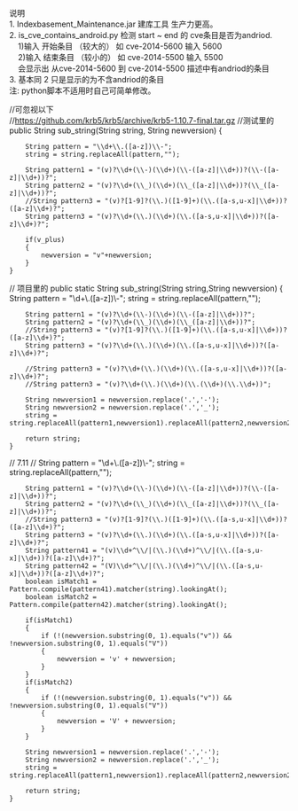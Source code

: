 说明<br/>
1.&nbsp;Indexbasement_Maintenance.jar 建库工具
    生产力更高。<br/>
2.&nbsp;is_cve_contains_android.py 检测 start ~ end 的 cve条目是否为andriod.<br/>
    &nbsp;&nbsp;&nbsp;&nbsp;1)输入 开始条目 （较大的） 如 cve-2014-5600 输入 5600<br/>
    &nbsp;&nbsp;&nbsp;&nbsp;2)输入 结束条目 （较小的） 如 cve-2014-5500 输入 5500<br/>
    &nbsp;&nbsp;&nbsp;&nbsp;会显示出 从cve-2014-5600 到 cve-2014-5500 描述中有andriod的条目<br/>
3.&nbsp;基本同 2 只是显示的为不含andriod的条目<br/>
注:&nbsp;python脚本不适用时自己可简单修改。<br/>



//可忽视以下<br/>
//https://github.com/krb5/krb5/archive/krb5-1.10.7-final.tar.gz
//测试里的
 public String sub_string(String string, String newversion)
    {
        



        String pattern = "\\d+\\.([a-z])\\-";
        string = string.replaceAll(pattern,"");

        String pattern1 = "(v)?\\d+(\\-)(\\d+)(\\-([a-z]|\\d+))?(\\-([a-z]|\\d+))?";
        String pattern2 = "(v)?\\d+(\\_)(\\d+)(\\_([a-z]|\\d+))?(\\_([a-z]|\\d+))?";
        //String pattern3 = "(v)?[1-9]?(\\.)([1-9]+)(\\.([a-s,u-x]|\\d+))?([a-z]\\d+)?";
        String pattern3 = "(v)?\\d+(\\.)(\\d+)(\\.([a-s,u-x]|\\d+))?([a-z]\\d+)?";

        if(v_plus)
        {
            newversion = "v"+newversion;
        }
    }

// 项目里的
public static String sub_string(String string,String newversion)
    {
        String pattern = "\\d+\\.([a-z])\\-";
        string = string.replaceAll(pattern,"");

        String pattern1 = "(v)?\\d+(\\-)(\\d+)(\\-([a-z]|\\d+))?";
        String pattern2 = "(v)?\\d+(\\_)(\\d+)(\\_([a-z]|\\d+))?";
        //String pattern3 = "(v)?[1-9]?(\\.)([1-9]+)(\\.([a-s,u-x]|\\d+))?([a-z]\\d+)?";
        String pattern3 = "(v)?\\d+(\\.)(\\d+)(\\.([a-s,u-x]|\\d+))?([a-z]\\d+)?";

        //String pattern3 = "(v)?\\d+(\\.)(\\d+)(\\.([a-s,u-x]|\\d+))?([a-z]\\d+)?";
        //String pattern3 = "(v)?\\d+(\\.)(\\d+)(\\.(\\d+)(\\.\\d+))";

        String newversion1 = newversion.replace('.','-');
        String newversion2 = newversion.replace('.','_');
        string = string.replaceAll(pattern1,newversion1).replaceAll(pattern2,newversion2).replaceAll(pattern3,newversion);

        return string;
    }
//
7.11
//
String pattern = "\\d+\\.([a-z])\\-";
        string = string.replaceAll(pattern,"");

        String pattern1 = "(v)?\\d+(\\-)(\\d+)(\\-([a-z]|\\d+))?(\\-([a-z]|\\d+))?";
        String pattern2 = "(v)?\\d+(\\_)(\\d+)(\\_([a-z]|\\d+))?(\\_([a-z]|\\d+))?";
        //String pattern3 = "(v)?[1-9]?(\\.)([1-9]+)(\\.([a-s,u-x]|\\d+))?([a-z]\\d+)?";
        String pattern3 = "(v)?\\d+(\\.)(\\d+)(\\.([a-s,u-x]|\\d+))?([a-z]\\d+)?";
        String pattern41 = "(v)\\d+^\\/|(\\.)(\\d+)^\\/|(\\.([a-s,u-x]|\\d+))?([a-z]\\d+)?";
        String pattern42 = "(V)\\d+^\\/|(\\.)(\\d+)^\\/|(\\.([a-s,u-x]|\\d+))?([a-z]\\d+)?";
        boolean isMatch1 = Pattern.compile(pattern41).matcher(string).lookingAt();
        boolean isMatch2 = Pattern.compile(pattern42).matcher(string).lookingAt();

        if(isMatch1)
        {
            if (!(newversion.substring(0, 1).equals("v")) && !newversion.substring(0, 1).equals("V"))
            {
                newversion = 'v' + newversion;
            }
        }
        if(isMatch2)
        {
            if (!(newversion.substring(0, 1).equals("v")) && !newversion.substring(0, 1).equals("V"))
            {
                newversion = 'V' + newversion;
            }
        }

        String newversion1 = newversion.replace('.','-');
        String newversion2 = newversion.replace('.','_');
        string = string.replaceAll(pattern1,newversion1).replaceAll(pattern2,newversion2).replaceAll(pattern3,newversion);

        return string;
    }